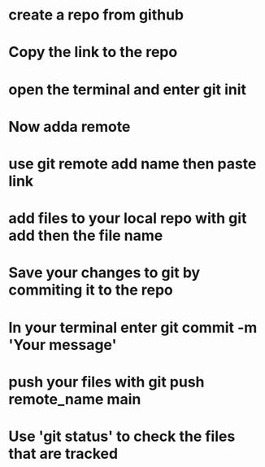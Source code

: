 # create a repo from github

# Copy the link to the repo

# open the terminal and enter git init

# Now adda remote

# use git remote add name then paste link

# add files to your local repo with git add then the file name

# Save your changes to git by commiting it to the repo

# In your terminal enter git commit -m 'Your message'

# push your files with git push remote_name main

# Use 'git status' to check the files that are tracked

